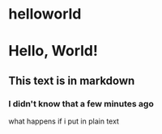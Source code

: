 # helloworld
# Hello, World!
## This text is in markdown
### I didn't know that a few minutes ago
what happens if i put in plain text
